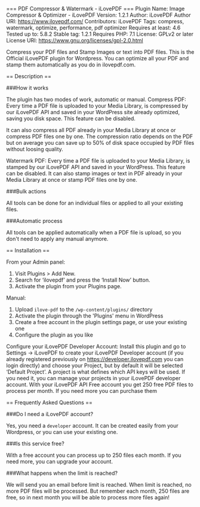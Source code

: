=== PDF Compressor & Watermark - iLovePDF ===
Plugin Name: Image Compressor & Optimizer - iLovePDF
Version: 1.2.1
Author: iLovePDF
Author URI: https://www.ilovepdf.com/
Contributors: iLovePDF
Tags: compress, watermark, optimize, performance, pdf optimizer
Requires at least: 4.6
Tested up to: 5.8.2
Stable tag: 1.2.1
Requires PHP: 7.1
License: GPLv2 or later
License URI: https://www.gnu.org/licenses/gpl-2.0.html

Compress your PDF files and Stamp Images or text into PDF files. This is the Official iLovePDF plugin for Wordpress. You can optimize all your PDF and stamp them automatically as you do in ilovepdf.com.

== Description ==

###How it works

The plugin has two modes of work, automatic or manual.
Compress PDF: Every time a PDF file is uploaded to your Media Library, is compressed by our iLovePDF API and saved in your WordPress site already optimized, saving you disk space. This feature can be disabled. 

It can also compress all PDF already in your Media Library at once or compress PDF files one by one. The compression ratio depends on the PDF but on average you can save up to 50% of disk space occupied by PDF files without loosing quality. 

Watermark PDF: Every time a PDF file is uploaded to your Media Library, is stamped by our iLovePDF API and saved in your WordPress. This feature can be disabled. 
It can also stamp images or text in PDF already in your Media Library at once or stamp PDF files one by one. 


###Bulk actions

All tools can be done for an individual files or applied to all your existing files.

###Automatic process

All tools can be applied automatically when a PDF file is upload, so you don't need to apply any manual anymore.

== Installation ==

From your Admin panel:
1. Visit Plugins > Add New.
2. Search for ‘ilovepdf’ and press the ‘Install Now’ button.
3. Activate the plugin from your Plugins page.

Manual: 
1. Upload `ilove-pdf` to the `/wp-content/plugins/` directory
2. Activate the plugin through the 'Plugins' menu in WordPress
3. Create a free account in the plugin settings page, or use your existing one
4. Configure the plugin as you like

Configure your iLovePDF Developer Account:
Install this plugin and go to Settings -> iLovePDF to create your iLovePDF Developer account (if you already registered previously on https://developer.ilovepdf.com you can login directly) and choose your Project, but by default it will be selected ‘Default Project’. A project is what defines which API keys will be used. If you need it, you can manage your projects in your iLovePDF developer account. With your iLovePDF API Free account you get 250 free PDF files to process per month. If you need more you can purchase them


== Frequently Asked Questions ==

###Do I need a iLovePDF account?

Yes, you need a `developer` account. It can be created easily from your Wordpress, or you can use your existing one.

###Is this service free?

With a free account you can process up to 250 files each month. If you need more, you can upgrade your account.

###What happens when the limit is reached?

We will send you an email before limit is reached. When limit is reached, no more PDF files will be processed. But remember each month, 250 files are free, so in next month you will be able to process more files again!
